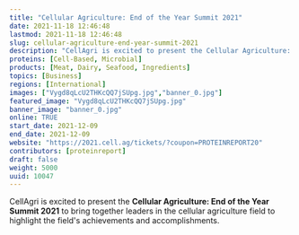 ```yaml
---
title: "Cellular Agriculture: End of the Year Summit 2021"
date: 2021-11-18 12:46:48
lastmod: 2021-11-18 12:46:48
slug: cellular-agriculture-end-year-summit-2021
description: "CellAgri is excited to present the Cellular Agriculture: End of the Year Summit 2021 to bring together leaders in the cellular agriculture field to highlight the field's achievements and accomplishments."
proteins: [Cell-Based, Microbial]
products: [Meat, Dairy, Seafood, Ingredients]
topics: [Business]
regions: [International]
images: ["Vygd8qLcU2THKcQQ7jSUpg.jpg","banner_0.jpg"]
featured_image: "Vygd8qLcU2THKcQQ7jSUpg.jpg"
banner_image: "banner_0.jpg"
online: TRUE
start_date: 2021-12-09
end_date: 2021-12-09
website: "https://2021.cell.ag/tickets/?coupon=PROTEINREPORT20"
contributors: [proteinreport]
draft: false
weight: 5000
uuid: 10047
---
```

CellAgri is excited to present the **Cellular Agriculture: End of the
Year Summit 2021** to bring together leaders in the cellular agriculture
field to highlight the field\'s achievements and accomplishments.
